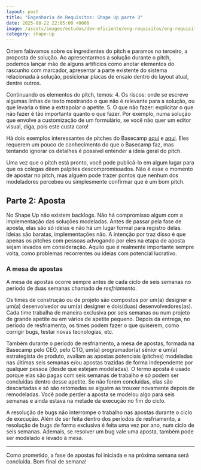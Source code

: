 ```yaml
---
layout: post
title: "Engenharia de Requisitos: Shape Up parte 3"
date: 2025-08-22 22:05:00 +0000
image: /assets/images/estudos/dev-eficiente/eng-requisitos/eng-requisitos-shape-up-parte3-cover.jpg
category: shape-up
---
```

Ontem falávamos sobre os ingredientes do pitch e paramos no terceiro, a proposta de solução. Ao apresentarmos a solução durante o pitch, podemos lançar mão de alguns artifícios como anotar elementos do rascunho com marcador, apresentar a parte existente do sistema relacionada à solução, posicionar placas de ensaio dentro do layout atual, dentre outros.

Continuando os elementos do pitch, temos:
4. Os riscos: onde se escreve algumas linhas de texto mostrando o que não é relevante para a solução, ou que levaria o time a extrapolar o apetite.
5. O que não fazer: explicitar o que não fazer é tão importante quanto o que fazer. Por exemplo, numa solução que envolve a customização de um formulário, se você não quer um editor visual, diga, pois este custa caro!

Há dois exemplos interessantes de pitches do Basecamp [aqui](https://basecamp.com/shapeup-todo-pitch) e [aqui](https://basecamp.com/shapeup-groups-pitch). Eles requerem um pouco de conhecimento do que o Basecamp faz, mas tentando ignorar os detalhes é possível entender a ideia geral do pitch.

Uma vez que o pitch está pronto, você pode publicá-lo em algum lugar para que os colegas dêem palpites descompromissados. Não é esse o momento de apostar no pitch, mas alguém pode trazer pontos que nenhum dos modeladores percebeu ou simplesmente confirmar que é um bom pitch.

## Parte 2: Aposta

No Shape Up não existem backlogs. Não há compromisso algum com a implementação das soluções modeladas. Antes de passar pela fase de aposta, elas são só ideias e não há um lugar formal para registro delas. Ideias são baratas, implementações não. A intenção por traz disso é que apenas os pitches com pessoas advogando por eles na etapa de aposta sejam levados em consideração. Aquilo que é realmente importante sempre volta, como problemas recorrentes ou ideias com potencial lucrativo.

### A mesa de apostas

A mesa de apostas ocorre sempre antes de cada ciclo de seis semanas no período de duas semanas chamado de *resfriamento*. 

Os times de construção ou de projeto são compostos por um(a) designer e um(a) desenvolvedor
ou um(a) designer e dois(duas) desenvolvedores(as). Cada time trabalha de maneira exclusiva por seis semanas ou num projeto de grande apetite ou em vários de apetite pequeno. Depois da  entrega, no período de resfriamento, os times podem fazer o que quiserem, como corrigir bugs, testar novas tecnologias, etc.

Também durante o período de resfriamento, a mesa de apostas, formada na Basecamp pelo CEO, pelo CTO, um(a) programador(a) sênior e um(a) estrategista de produto, avaliam as apostas potenciais (pitches) modeladas nas últimas seis semanas e/ou apostas trazidas de forma independente por qualquer pessoa (desde que estejam modeladas). O termo aposta é usado porque elas são pagas com seis semanas de trabalho e só podem ser concluídas dentro desse apetite. Se não forem concluídas, elas são descartadas e só são retomadas se alguém as trouxer novamente depois de remodeladas. Você pode perder a aposta se modelou algo para seis semanas e ainda estava na metade da execução no fim do ciclo.

A resolução de bugs não interrompe o trabalho nas apostas durante o ciclo de execução. Além de ser feita dentro dos períodos de resfriamento, a resolução de bugs de forma exclusiva é feita uma vez por ano, num ciclo de seis semanas. Ademais, se resolver um bug vale uma aposta, também pode ser modelado e levado à mesa.

---

Como prometido, a fase de apostas foi iniciada e na próxima semana será concluída. Bom final de semana!





